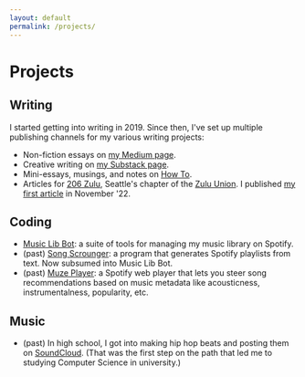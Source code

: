 ```yaml
---
layout: default
permalink: /projects/
---
```


# Projects
## Writing
I started getting into writing in 2019. Since then, I've set up multiple publishing channels for my various writing projects:
- Non-fiction essays on [my Medium page](https://okjuan.medium.com/).
- Creative writing on [my Substack page](https://okjuan.substack.com/).
- Mini-essays, musings, and notes on [How To](https://okjuan.github.io/howto).
- Articles for [206 Zulu](https://206zulu.org/), Seattle's chapter of the [Zulu Union](https://www.thezuluunion.com/). I published [my first article](https://www.206zulu.org/station-space-breaks-ground-at-king-street-station/) in November '22.

## Coding
- [Music Lib Bot](https://github.com/okjuan/music-lib-bot): a suite of tools for managing my music library on Spotify.
- (past) [Song Scrounger](https://github.com/okjuan/song-scrounger): a program that generates Spotify playlists from text. Now subsumed into Music Lib Bot.
- (past) [Muze Player](https://github.com/okjuan/muze): a Spotify web player that lets you steer song recommendations based on music metadata like acousticness, instrumentalness, popularity, etc.

## Music
- (past) In high school, I got into making hip hop beats and posting them on [SoundCloud](https://soundcloud.com/baba-guano). (That was the first step on the path that led me to studying Computer Science in university.)